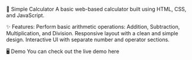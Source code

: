 🧮 Simple Calculator A basic web-based calculator built using HTML, CSS, and JavaScript.

✨ Features:
Perform basic arithmetic operations: Addition, Subtraction, Multiplication, and Division. Responsive layout with a clean and simple design. Interactive UI with separate number and operator sections.

🖥️ Demo You can check out the live demo here

